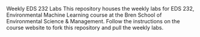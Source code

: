 Weekly EDS 232 Labs
This repository houses the weekly labs for EDS 232, Environmental Machine Learning course at the Bren School of Environmental Science &amp; Management. Follow the instructions on the course website to fork this repository and pull the weekly labs.  
